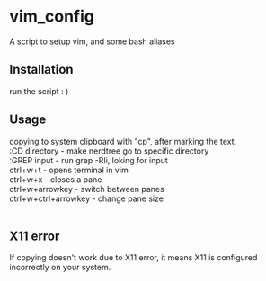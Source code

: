 # vim_config
A script to setup vim, and some bash aliases 
## Installation
run the script : )
## Usage
copying to system clipboard with "cp", after marking the text. <br>
:CD directory - make nerdtree go to specific directory<br>
:GREP input - run grep -RIi, loking for input <br>
ctrl+w+t - opens terminal in vim<br>
ctrl+w+x - closes a pane<br>
ctrl+w+arrowkey - switch between panes<br>
ctrl+w+ctrl+arrowkey - change pane size<br><br>
## X11 error
If copying doesn't work due to X11 error, it means X11 is configured incorrectly on your system.


